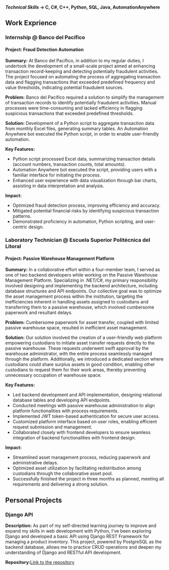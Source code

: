 #### *Technical Skills* **->** C, C#, C++, Python, SQL, Java, AutomationAnywhere

## Work Exprience
### Internship @ Banco del Pacífico
#### Project: Fraud Detection Automation
**Summary:**
At Banco del Pacífico, in addition to my regular duties, I undertook the development of a small-scale project aimed at enhancing transaction record-keeping and detecting potentially fraudulent activities. The project focused on automating the process of aggregating transaction data and flagging transactions that exceeded predefined frequency and value thresholds, indicating potential fraudulent sources.

**Problem:**
Banco del Pacífico required a solution to simplify the management of transaction records to identify potentially fraudulent activities. Manual processes were time-consuming and lacked efficiency in flagging suspicious transactions that exceeded predefined thresholds.

**Solution:** Development of a Python script to aggregate transaction data from monthly Excel files, generating summary tables. An Automation Anywhere bot executed the Python script, in order to enable user-friendly automation.

**Key Features:**
- Python script processed Excel data, summarizing transaction details (account numbers, transaction counts, total amounts).
- Automation Anywhere bot executed the script, providing users with a familiar interface for initiating the process.
- Enhanced user experience with data visualization through bar charts, assisting in data interpretation and analysis.

**Impact:**
- Optimized fraud detection process, improving efficiency and accuracy.
- Mitigated potential financial risks by identifying suspicious transaction patterns.
- Demonstrated proficiency in automation, Python scripting, and user-centric design.

### Laboratory Technician @ Escuela Superior Politécnica del Litoral
#### Project: Passive Warehouse Management Platform
**Summary:**
In a collaborative effort within a four-member team, I served as one of two backend developers while working on the Passive Warehouse Management Platform. Specializing in .NET/C#, my primary responsibility involved designing and implementing the backend architecture, including database structures and API endpoints. Our collective goal was to optimize the asset management process within the institution, targeting the inefficiencies inherent in handling assets assigned to custodians and transferring them to a passive warehouse, which involved cumbersome paperwork and resultant delays.

**Problem:**
Cumbersome paperwork for asset transfer, coupled with limited passive warehouse space, resulted in inefficient asset management.

**Solution:** Our solution involved the creation of a user-friendly web platform empowering custodians to initiate asset transfer requests directly to the passive warehouse. These requests underwent swift approval by the warehouse administrator, with the entire process seamlessly managed through the platform. Additionally, we introduced a dedicated section where custodians could share surplus assets in good condition, enabling other custodians to request them for their work areas, thereby preventing unnecessary occupation of warehouse space.

**Key Features:**
- Led backend development and API implementation, designing relational database tables and developing API endpoints.
- Conducted meetings with passive warehouse administration to align platform functionalities with process requirements.
- Implemented JWT token-based authentication for secure user access.
- Customized platform interface based on user roles, enabling efficient request submission and management.
- Collaborated closely with frontend developers to ensure seamless integration of backend functionalities with frontend design.
  
**Impact:**
- Streamlined asset management process, reducing paperwork and administrative delays.
- Optimized asset utilization by facilitating redistribution among custodians through the collaborative asset pool.
- Successfully finished the project in three months as planned, meeting all requirements and delivering a strong solution.


## Personal Projects
### Django API

**Description:** As part of my self-directed learning journey to improve and expand my skills in web development with Python, I've been exploring Django and developed a basic API using Django REST Framework for managing a product inventory. This project, powered by PostgreSQL as the backend database, allows me to practice CRUD operations and deepen my understanding of Django and RESTful API development.

**Repository:**[Link to the repository](https://github.com/adalava99/practice_project.git)




